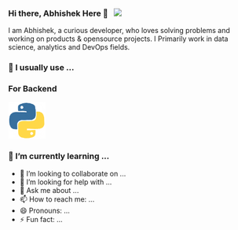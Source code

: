 ### Hi there, Abhishek Here 👋 &nbsp; ![](https://visitor-badge.glitch.me/badge?page_id=122abhi.122abhi.visitor-badge)
I am Abhishek, a curious developer, who loves solving problems and working on products & opensource projects. 
I Primarily work in  data science, analytics and DevOps fields.
<!--### Glad to see you here! -->
### 🔭 I usually use ...

### For Backend
<p float="left">
   <a href="https://www.python.org/" target="_blank" >
    <img src="https://raw.githubusercontent.com/122abhi/122abhi/main/assets/giphy.gif"  height="75" />
  </a>
</p>

### 🌱 I’m currently learning ...

- 👯 I’m looking to collaborate on ...
- 🤔 I’m looking for help with ...
- 💬 Ask me about ...
- 📫 How to reach me: ...
- 😄 Pronouns: ...
- ⚡ Fun fact: ...


<!--
**122abhi/122abhi** is a ✨ _special_ ✨ repository because its `README.md` (this file) appears on your GitHub profile.
-->

<!--
Here are some ideas to get you started:

- 🔭 I’m currently working on ...
- 🌱 I’m currently learning ...
- 👯 I’m looking to collaborate on ...
- 🤔 I’m looking for help with ...
- 💬 Ask me about ...
- 📫 How to reach me: ...
- 😄 Pronouns: ...
- ⚡ Fun fact: ...

-->